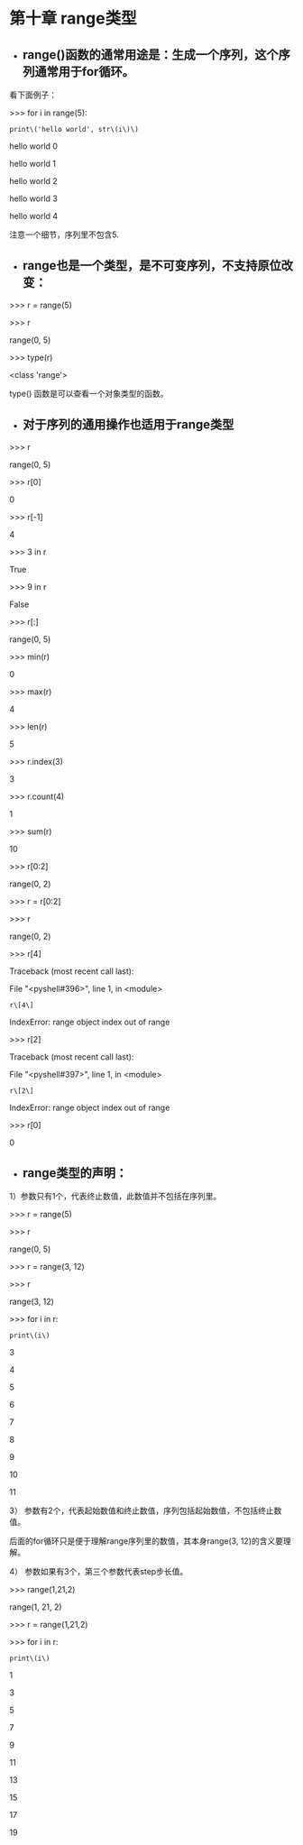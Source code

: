 # 第十章 range类型

* ## **range\(\)函数的通常用途是：生成一个序列，这个序列通常用于for循环。**

看下面例子：

&gt;&gt;&gt; for i in range\(5\):

```
print\('hello world', str\(i\)\)
```

hello world 0

hello world 1

hello world 2

hello world 3

hello world 4

注意一个细节，序列里不包含5.

* ## **range也是一个类型，是不可变序列，不支持原位改变：**

&gt;&gt;&gt; r = range\(5\)

&gt;&gt;&gt; r

range\(0, 5\)

&gt;&gt;&gt; type\(r\)

&lt;class 'range'&gt;

type\(\) 函数是可以查看一个对象类型的函数。

* ## **对于序列的通用操作也适用于range类型**

&gt;&gt;&gt; r

range\(0, 5\)

&gt;&gt;&gt; r\[0\]

0

&gt;&gt;&gt; r\[-1\]

4

&gt;&gt;&gt; 3 in r

True

&gt;&gt;&gt; 9 in r

False

&gt;&gt;&gt; r\[:\]

range\(0, 5\)

&gt;&gt;&gt; min\(r\)

0

&gt;&gt;&gt; max\(r\)

4

&gt;&gt;&gt; len\(r\)

5

&gt;&gt;&gt; r.index\(3\)

3

&gt;&gt;&gt; r.count\(4\)

1

&gt;&gt;&gt; sum\(r\)

10

&gt;&gt;&gt; r\[0:2\]

range\(0, 2\)

&gt;&gt;&gt; r = r\[0:2\]

&gt;&gt;&gt; r

range\(0, 2\)

&gt;&gt;&gt; r\[4\]

Traceback \(most recent call last\):

File "&lt;pyshell\#396&gt;", line 1, in &lt;module&gt;

```
r\[4\]
```

IndexError: range object index out of range

&gt;&gt;&gt; r\[2\]

Traceback \(most recent call last\):

File "&lt;pyshell\#397&gt;", line 1, in &lt;module&gt;

```
r\[2\]
```

IndexError: range object index out of range

&gt;&gt;&gt; r\[0\]

0

* ## **range类型的声明：**

1）参数只有1个，代表终止数值，此数值并不包括在序列里。

&gt;&gt;&gt; r = range\(5\)

&gt;&gt;&gt; r

range\(0, 5\)

&gt;&gt;&gt; r = range\(3, 12\)

&gt;&gt;&gt; r

range\(3, 12\)

&gt;&gt;&gt; for i in r:

	print\(i\)



	

3

4

5

6

7

8

9

10

11

3） 参数有2个，代表起始数值和终止数值，序列包括起始数值，不包括终止数值。

后面的for循环只是便于理解range序列里的数值，其本身range\(3, 12\)的含义要理解。

4） 参数如果有3个，第三个参数代表step步长值。

&gt;&gt;&gt; range\(1,21,2\)

range\(1, 21, 2\)

&gt;&gt;&gt; r = range\(1,21,2\)

&gt;&gt;&gt; for i in r:

	print\(i\)



	

1

3

5

7

9

11

13

15

17

19

